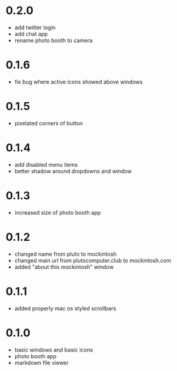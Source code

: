 # 0.2.0

- add twitter login
- add chat app
- rename photo booth to camera

# 0.1.6

- fix bug where active icons showed above windows

# 0.1.5

- pixelated corners of button

# 0.1.4

- add disabled menu items
- better shadow around dropdowns and window

# 0.1.3

- increased size of photo booth app

# 0.1.2

- changed name from pluto to mockintosh
- changed main url from plutocomputer.club to mockintosh.com
- added "about this mockintosh" window

# 0.1.1

- added properly mac os styled scrollbars

# 0.1.0

- basic windows and basic icons
- photo booth app
- markdown file viewer
